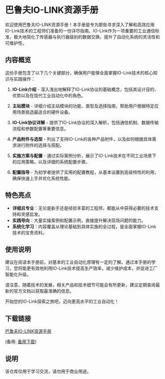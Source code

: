 # 巴鲁夫IO-LINK资源手册

欢迎使用巴鲁夫IO-LINK资源手册！本手册是专为那些寻求深入了解和高效应用IO-Link技术的工程师们准备的一份详尽指南。IO-Link作为一项重要的工业通信标准，极大地简化了传感器与执行器级别的数据交换，提升了自动化系统的灵活性和可维护性。

## 内容概览

这份手册包含了以下几个关键部分，确保用户能够全面掌握IO-Link技术的核心知识与实践操作：

1. **IO-Link介绍** - 深入浅出地解释了IO-Link协议的基础概念，包括其设计目的、优势以及在现代工业自动化中的角色。

2. **主站模块** - 详细介绍主站模块的功能、类型及选择指南，帮助用户根据特定应用场景挑选最适合的硬件设备。

3. **IO-Link协议详解** - 提供了IO-Link协议的深入解析，包括通信机制、数据传输流程和参数配置等重要信息。

4. **产品附件与选型** - 列出了支持IO-Link的各种产品附件，以及如何根据具体需求进行附件的选择与搭配。

5. **实施方案与配置** - 通过实际案例分析，展示了IO-Link技术在不同工业场景下的应用策略，以及详细的系统配置步骤。

6. **配置指导** - 为初学者提供了实用的配置教程，从基本设置到高级特性的利用，确保快速上手并优化系统性能。

## 特色亮点

- **详细且专业**：无论是新手还是经验丰富的工程师，都能从中获得必要的技术支持和灵感启发。
- **实践导向**：大量实操案例和配置示例，直接提升解决现场问题的能力。
- **系统化学习**：内容覆盖从理论基础到具体实施的全过程，是全面掌握IO-Link技术的宝贵资料。

## 使用说明

建议在阅读本手册前，对基本的工业自动化原理有一定的了解。通过本手册的学习，您将能更有效地利用IO-Link技术提高生产效率，减少维护成本，并促进工厂智能化升级。

请注意，随着技术的发展，相关产品和技术细节可能会有所更新，建议定期查阅最新的官方文档以获取最准确的信息。

开始您的IO-Link探索之旅吧，迈向更高水平的工业自动化！

## 下载链接
[巴鲁夫IO-LINK资源手册](https://pan.quark.cn/s/291e4427ef8e) 

(备用: [备用下载](https://pan.baidu.com/s/1nps2-bdGGoQtr12JwyQxDQ?pwd=1234))

## 说明

该仓库仅用于学习交流，请勿用于商业用途。
